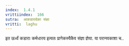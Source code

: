 ```yaml
---
index:  1.4.1
vrittiindex:  166
sutra:  आकडारादेका संज्ञा
vritti:  laghu 
---
```


इत ऊर्ध्वं कडाराः कर्मधारय इत्यतः प्रागेकस्यैकैव संज्ञा ज्ञेया. या परानवकाशा च..


